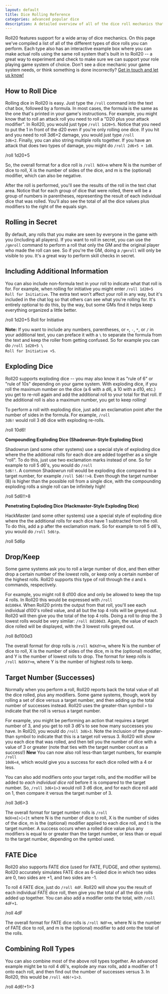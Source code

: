 ```yaml
---
layout: default
title: Dice Rolling Reference
categories: advanced popular dice
description: A detailed overview of all of the dice roll mechanics that Roll20 supports, including an interactive way to test them out right on the page.
---
```


Roll20 features support for a wide array of dice mechanics. On this page we've compiled a list of all of the different types of dice rolls you can perform. Each type also has an interactive example box where you can make actual rolls using the same roll system that's built in to Roll20 -- a great way to experiment and check to make sure we can support your role playing game system of choice. Don't see a dice mechanic your game system needs, or think something is done incorrectly? [Get in touch and let us know!](mailto:team@roll20.net)

## How to Roll Dice

Rolling dice in Roll20 is easy. Just type the <code>/roll</code> command into the text chat box, followed by a formula. In most cases, the formula is the same as the one that's printed in your game's instructions. For example, you might know that to roll an attack roll you need to roll a "D20 plus your attack modifier". In Roll20, you would just type <code>/roll 1d20+5</code>. Notice that you need to put the 1 in front of the d20 even if you're only rolling one dice. If you hit and you need to roll 3d6+2 damage, you would just type <code>/roll 3d6+2</code>. Finally, you can also string multiple rolls together. If you have an attack that does two types of damage, you might do <code>/roll 2d6+5 + 1d8</code>.

<div class='diceroller'>/roll 1d20+5</div>

So, the overall format for a dice roll is <code>/roll NdX+m</code> where N is the number of dice to roll, X is the number of sides of the dice, and m is the (optional) modifier, which can also be negative.

After the roll is performed, you'll see the results of the roll in the text chat area. Notice that for each group of dice that were rolled, there will be a group of numbers in parentheses, representing the result of each individual dice that was rolled. You'll also see the total of all the dice values plus modifiers to the right of the equals sign.

## Rolling in Secret

By default, any rolls that you make are seen by everyone in the game with you (including all players). If you want to roll in secret, you can use the <code>/gmroll</code> command to perform a roll that only the GM and the original player who made the roll can see. So if you're the GM, doing a <code>/gmroll</code> will only be visible to you. It's a great way to perform skill checks in secret.

## Including Additional Information

You can also include non-formula text in your roll to indicate what that roll is for. For example, when rolling for initiative you might enter <code>/roll 1d20+5 Roll for Initiative</code>. The extra text won't affect your roll in any way, but it's included in the chat log so that others can see what you're rolling for. It's entirely optional to do this, by the way, but some GMs find it helps keep everything organized a little better.

<div class="diceroller">/roll 1d20+5 Roll for Initiative</div>

**Note:** If you want to include any numbers, parentheses, or <code>+</code>, <code>-</code>, <code>*</code>, or <code>/</code> in your additional text, you can preface it with a <code>\\</code> to separate the formula from the text and keep the roller from getting confused. So for example you can do <code>/roll 1d20+5 \\ Roll for Initiative +5</code>.

## Exploding Dice

Roll20 supports exploding dice -- you may also know it as "rule of 6" or "rule of 10s" depending on your game system. With exploding dice, if you roll the maximum number on the dice (a 6 with a d6, a 10 with a d10, etc.) you get to re-roll again and add the additional roll to your total for that roll. If the additional roll is also a maximum number, you get to keep rolling! 

To perform a roll with exploding dice, just add an exclamation point after the number of sides in the formula. For example, <code>/roll 3d6!</code> would roll 3 d6 dice with exploding re-rolls. 

<div class='diceroller'>/roll 10d6!</div>

**Compounding Exploding Dice (Shadowrun-Style Exploding Dice)**

Shadowrun (and some other systems) use a special style of exploding dice where the the additional rolls for each dice are added together as a single "roll". To do this, just use two exclamation marks instead of one. So for example to roll 5 d6's, you would do <code>/roll 5d6!!</code>. A common Shadowrun roll would be exploding dice compared to a target number, for example <code>/roll 5d6!!>8</code>. Even though the target number (8) is higher than the possible roll from a single dice, with the compounding exploding rolls a single roll can be infinitely high!

<div class='diceroller'>/roll 5d6!!>8</div>

**Penetrating Exploding Dice (Hackmaster-Style Exploding Dice)**

HackMaster (and some other systems) use a special style of exploding dice where the the additional rolls for each dice have 1 subtracted from the roll. To do this, add a p after the exclamation mark. So for example to roll 5 d6's, you would do <code>/roll 5d6!p</code>.

<div class='diceroller'>/roll 5d6p</div>

## Drop/Keep

Some game systems ask you to roll a large number of dice, and then either drop a certain number of the lowest rolls, or keep only a certain number of the highest rolls. Roll20 supports this type of roll through the <code>d</code> and <code>k</code> commands, respectively.

For example, you might roll 8 d100 dice and only be allowed to keep the top 4 rolls. In Roll20 this would be expressed with <code>/roll 8d100k4</code>. When Roll20 prints the output from that roll, you'll see each individual d100's rolled value, and all but the top 4 rolls will be greyed out. Roll20 will then give you the total of the top 4 rolls. Doing a roll to drop the 3 lowest rolls would be very similar: <code>/roll 8d100d3</code>. Again, the value of each dice rolled will be displayed, with the 3 lowest rolls greyed out.

<div class='diceroller'>/roll 8d100d3</div>

The overall format for drop rolls is <code>/roll NdXdY+m</code>, where N is the number of dice to roll, X is the number of sides of the dice, m is the (optional) modifier, and Y is the number of lowest rolls to drop. The format for keep rolls is <code>/roll NdXkY+m</code>, where Y is the number of highest rolls to keep.

## Target Number (Successes)

Normally when you perform a roll, Roll20 reports back the total value of all the dice rolled, plus any modifiers. Some game systems, though, work by rolling a set of dice versus a target number, and then adding up the total number of successes instead. Roll20 uses the greater-than symbol <code>&gt;</code> to indicate that the roll is versus a target number.

For example, you might be performing an action that requires a target number of 3, and you get to roll 3 d6's to see how many successes you have. In Roll20, you would do <code>/roll 3d6>3</code>. Note the inclusion of the greater-than symbol to indicate that this is a target roll versus 3. Roll20 will show you each dice that was rolled, and then tell you the number of dice with a value of 3 or greater (note that ties with the target number count as a success!) **New** You can now also roll less-than target numbers, for example <code>/roll 10d6<4</code>, which would give you a success for each dice rolled with a 4 or less.

You can also add modifiers onto your target rolls, and the modifier will be added to <em>each individual dice roll</em> before it is compared to the target number. So, <code>/roll 3d6+1>3</code> would roll 3 d6 dice, and for each dice roll add on 1, then compare it versus the target number of 3.

<div class='diceroller'>/roll 3d6>3</div>

The overall format for target number rolls is <code>/roll NdX+m[>|<]t</code> where N is the number of dice to roll, X is the number of sides of the dice, m is the (optional) modifier applied to each dice roll, and t is the target number. A success occurs when a rolled dice value plus any modifiers is equal to or greater than the target number, or less than or equal to the target number, depending on the symbol used.

## FATE Dice

Roll20 also supports FATE dice (used for FATE, FUDGE, and other systems). Roll20 accurately simulates FATE dice as 6-sided dice in which two sides are 0, two sides are +1, and two sides are -1. 

To roll 4 FATE dice, just do <code>/roll 4dF</code>. Roll20 will show you the result of each individual FATE dice roll, then give you the total of all the dice rolls added up together. You can also add a modifier onto the total, with <code>/roll 4dF+1</code>.

<div class='diceroller'>/roll 4dF</div>

The overall format for FATE dice rolls is <code>/roll NdF+m</code>, where N is the number of FATE dice to roll, and m is the (optional) modifier to add onto the total of the rolls.

## Combining Roll Types

You can also combine most of the above roll types together. An advanced example might be to roll 4 d6's, explode any max rolls, add a modifier of 1 onto each roll, and then find out the number of successes versus 3. In Roll20, this would be <code>/roll 4d6!+1>3</code>.

<div class='diceroller'>/roll 4d6!+1>3</div>